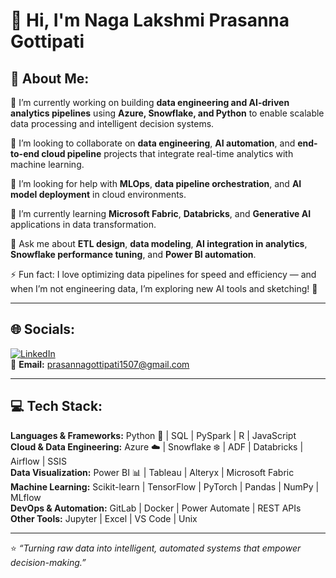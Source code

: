 # 👋 Hi, I'm Naga Lakshmi Prasanna Gottipati  

## 💫 About Me:
🔭 I’m currently working on building **data engineering and AI-driven analytics pipelines** using **Azure, Snowflake, and Python** to enable scalable data processing and intelligent decision systems.  

👯 I’m looking to collaborate on **data engineering**, **AI automation**, and **end-to-end cloud pipeline** projects that integrate real-time analytics with machine learning.  

🤝 I’m looking for help with **MLOps**, **data pipeline orchestration**, and **AI model deployment** in cloud environments.  

🌱 I’m currently learning **Microsoft Fabric**, **Databricks**, and **Generative AI** applications in data transformation.  

💬 Ask me about **ETL design**, **data modeling**, **AI integration in analytics**, **Snowflake performance tuning**, and **Power BI automation**.  

⚡ Fun fact: I love optimizing data pipelines for speed and efficiency — and when I’m not engineering data, I’m exploring new AI tools and sketching! 🎨  

---

## 🌐 Socials:
[![LinkedIn](https://img.shields.io/badge/LinkedIn-blue?logo=linkedin&logoColor=white)]((https://www.linkedin.com/in/nagalakshmi-gottipati/))  
📧 **Email:** prasannagottipati1507@gmail.com  

---

## 💻 Tech Stack:
**Languages & Frameworks:** Python 🐍 | SQL | PySpark | R | JavaScript  
**Cloud & Data Engineering:** Azure ☁️ | Snowflake ❄️ | ADF | Databricks | Airflow | SSIS  
**Data Visualization:** Power BI 📊 | Tableau | Alteryx | Microsoft Fabric  
**Machine Learning:** Scikit-learn | TensorFlow | PyTorch | Pandas | NumPy | MLflow  
**DevOps & Automation:** GitLab | Docker | Power Automate | REST APIs  
**Other Tools:** Jupyter | Excel | VS Code | Unix  

---

⭐ *“Turning raw data into intelligent, automated systems that empower decision-making.”*  

